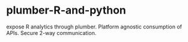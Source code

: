# plumber-R-and-python
expose R analytics through plumber. Platform agnostic consumption of APIs. Secure 2-way communication.
